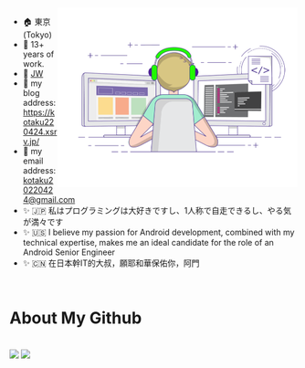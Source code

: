 <img align="right" alt="GIF" src="./home_page.gif" width="420"/>


- :house: 東京(Tokyo)
- :construction_worker: 13+ years of work.
- :office: [JW](https://www.jw.org/ja/)
- :flags: my blog address: https://kotaku220424.xsrv.jp/
- :email: my email address: [kotaku20220424@gmail.com](mailto:kotaku20220424@gmail.com)
- :sparkles: :jp: 私はプログラミングは大好きですし、1人称で自走できるし、やる気が満々です
- :sparkles: :us: I believe my passion for Android development, combined with my technical expertise, makes me an ideal candidate for the role of an Android Senior Engineer
- :sparkles: :cn: 在日本幹IT的大叔，願耶和華保佑你，阿門
</br>

# About My Github
<br/> 
<div align="left">
<img height='170' src="https://github-readme-stats.vercel.app/api/top-langs/?username=Espresso521&layout=compact&langs_count=8&theme=cobalt" align="center" />
<img height='170' src="https://github-readme-stats.vercel.app/api?username=Espresso521&show_icons=true&theme=cobalt" align="center" />
</div> 
